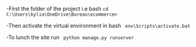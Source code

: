 -First the folder of the project i.e 
bash
``` cd C:\Users\kylia\OneDrive\Bureau\ecommerce> ```

-Then activate the virtual environment in bash
``` env\Scripts\activate.bat```

-To lunch the site run ``` python manage.py runserver```